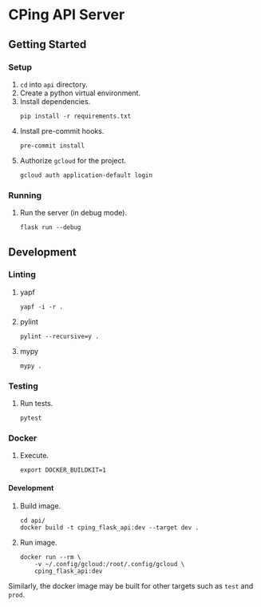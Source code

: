 # CPing API Server

## Getting Started

### Setup
1. `cd` into `api` directory.
2. Create a python virtual environment.
3. Install dependencies.
    ```
    pip install -r requirements.txt
    ```
4. Install pre-commit hooks.
    ```
    pre-commit install
    ```
5. Authorize `gcloud` for the project.
    ```
    gcloud auth application-default login
    ```

### Running
1. Run the server (in debug mode).
    ```
    flask run --debug
    ```

## Development

### Linting
1. yapf
    ```
    yapf -i -r .
    ```

2. pylint
    ```
    pylint --recursive=y .
    ```

3. mypy
    ```
    mypy .
    ```

### Testing
1. Run tests.
    ```
    pytest
    ```

### Docker
1. Execute.
    ```
    export DOCKER_BUILDKIT=1
    ```

#### Development
1. Build image.
    ```
    cd api/
    docker build -t cping_flask_api:dev --target dev .
    ```
2. Run image.
    ```
    docker run --rm \
        -v ~/.config/gcloud:/root/.config/gcloud \
        cping_flask_api:dev
    ```

Similarly, the docker image may be built for other targets such as `test` and `prod`.
